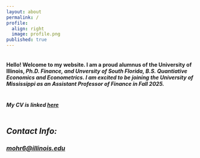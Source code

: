 ```yaml
---
layout: about
permalink: /
profile:
  align: right
  image: profile.png
published: true
---
```

<hr style="line-height: 2px; visibility:hidden;" />

#### Hello! Welcome to my website. I am a proud alumnus of the University of Illinois, <i> Ph.D. Finance, <i> and Unversity of South Florida, <i> B.S. Quantiative Economics and Econometrics.<i> I am excited to be joining the University of Mississippi as an Assistant Professor of Finance in Fall 2025. 
<hr style="line-height: 4px; visibility:hidden;" />

#### My CV is linked <a href="{{site.baseurl}}/cv.pdf">here</a>
<hr style="line-height: 4px; visibility:hidden;" />


## Contact Info:
### mohr6@illinois.edu

